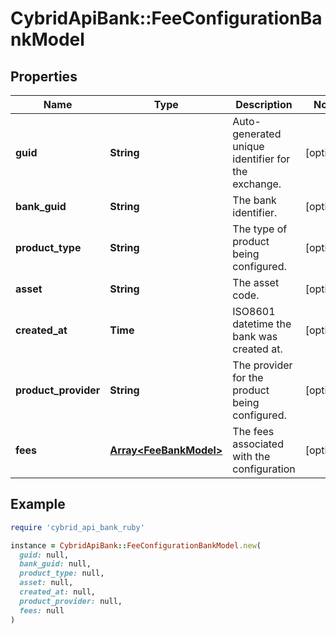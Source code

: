 # CybridApiBank::FeeConfigurationBankModel

## Properties

| Name | Type | Description | Notes |
| ---- | ---- | ----------- | ----- |
| **guid** | **String** | Auto-generated unique identifier for the exchange. | [optional] |
| **bank_guid** | **String** | The bank identifier. | [optional] |
| **product_type** | **String** | The type of product being configured. | [optional] |
| **asset** | **String** | The asset code. | [optional] |
| **created_at** | **Time** | ISO8601 datetime the bank was created at. | [optional] |
| **product_provider** | **String** | The provider for the product being configured. | [optional] |
| **fees** | [**Array&lt;FeeBankModel&gt;**](FeeBankModel.md) | The fees associated with the configuration | [optional] |

## Example

```ruby
require 'cybrid_api_bank_ruby'

instance = CybridApiBank::FeeConfigurationBankModel.new(
  guid: null,
  bank_guid: null,
  product_type: null,
  asset: null,
  created_at: null,
  product_provider: null,
  fees: null
)
```

